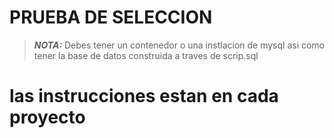 # PRUEBA DE SELECCION

> **_NOTA:_**  Debes tener un contenedor o una instlacion de mysql asi como tener la base de datos construida a traves de scrip.sql

# las instrucciones estan en cada proyecto